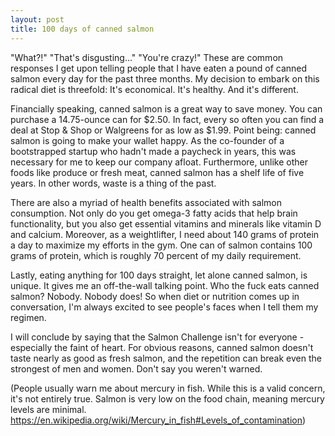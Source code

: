 ```yaml
---
layout: post
title: 100 days of canned salmon
---
```


"What?!" "That's disgusting..." "You're crazy!" These are common responses I get upon telling people that I have eaten a pound of canned salmon every day for the past three months. My decision to embark on this radical diet is threefold: It's economical. It's healthy. And it's different. 

Financially speaking, canned salmon is a great way to save money. You can purchase a 14.75-ounce can for $2.50. In fact, every so often you can find a deal at Stop & Shop or Walgreens for as low as $1.99. Point being: canned salmon is going to make your wallet happy. As the co-founder of a bootstrapped startup who hadn't made a paycheck in years, this was necessary for me to keep our company afloat. Furthermore, unlike other foods like produce or fresh meat, canned salmon has a shelf life of five years. In other words, waste is a thing of the past.

There are also a myriad of health benefits associated with salmon consumption. Not only do you get omega-3 fatty acids that help brain functionality, but you also get essential vitamins and minerals like vitamin D and calcium. Moreover, as a weightlifter, I need about 140 grams of protein a day to maximize my efforts in the gym. One can of salmon contains 100 grams of protein, which is roughly 70 percent of my daily requirement.

Lastly, eating anything for 100 days straight, let alone canned salmon, is unique. It gives me an off-the-wall talking point. Who the fuck eats canned salmon? Nobody. Nobody does! So when diet or nutrition comes up in conversation, I'm always excited to see people's faces when I tell them my regimen. 

I will conclude by saying that the Salmon Challenge isn't for everyone - especially the faint of heart. For obvious reasons, canned salmon doesn't taste nearly as good as fresh salmon, and the repetition can break even the strongest of men and women. Don't say you weren't warned.

(People usually warn me about mercury in fish. While this is a valid concern, it's not entirely true. Salmon is very low on the food chain, meaning mercury levels are minimal. https://en.wikipedia.org/wiki/Mercury_in_fish#Levels_of_contamination)
